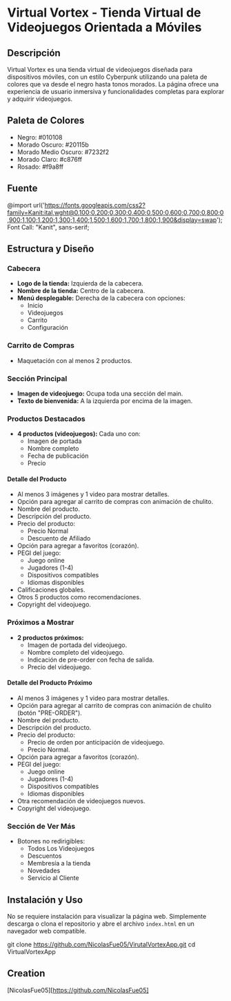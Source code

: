 # Virtual Vortex - Tienda Virtual de Videojuegos Orientada a Móviles

## Descripción
Virtual Vortex es una tienda virtual de videojuegos diseñada para dispositivos móviles, con un estilo Cyberpunk utilizando una paleta de colores que va desde el negro hasta tonos morados. La página ofrece una experiencia de usuario inmersiva y funcionalidades completas para explorar y adquirir videojuegos.

## Paleta de Colores
- Negro: #010108
- Morado Oscuro: #20115b
- Morado Medio Oscuro: #7232f2
- Morado Claro: #c876ff
- Rosado: #f9a8ff

## Fuente
@import url('https://fonts.googleapis.com/css2?family=Kanit:ital,wght@0,100;0,200;0,300;0,400;0,500;0,600;0,700;0,800;0,900;1,100;1,200;1,300;1,400;1,500;1,600;1,700;1,800;1,900&display=swap');
Font Call: "Kanit", sans-serif;

## Estructura y Diseño

### Cabecera
- **Logo de la tienda:** Izquierda de la cabecera.
- **Nombre de la tienda:** Centro de la cabecera.
- **Menú desplegable:** Derecha de la cabecera con opciones:
  - Inicio
  - Videojuegos
  - Carrito
  - Configuración

### Carrito de Compras
- Maquetación con al menos 2 productos.

### Sección Principal
- **Imagen de videojuego:** Ocupa toda una sección del main.
- **Texto de bienvenida:** A la izquierda por encima de la imagen.

### Productos Destacados
- **4 productos (videojuegos):** Cada uno con:
  - Imagen de portada
  - Nombre completo
  - Fecha de publicación
  - Precio

#### Detalle del Producto
- Al menos 3 imágenes y 1 video para mostrar detalles.
- Opción para agregar al carrito de compras con animación de chulito.
- Nombre del producto.
- Descripción del producto.
- Precio del producto:
  - Precio Normal
  - Descuento de Afiliado
- Opción para agregar a favoritos (corazón).
- PEGI del juego:
  - Juego online
  - Jugadores (1-4)
  - Dispositivos compatibles
  - Idiomas disponibles
- Calificaciones globales.
- Otros 5 productos como recomendaciones.
- Copyright del videojuego.

### Próximos a Mostrar
- **2 productos próximos:**
  - Imagen de portada del videojuego.
  - Nombre completo del videojuego.
  - Indicación de pre-order con fecha de salida.
  - Precio del videojuego.

#### Detalle del Producto Próximo
- Al menos 3 imágenes y 1 video para mostrar detalles.
- Opción para agregar al carrito de compras con animación de chulito (botón "PRE-ORDER").
- Nombre del producto.
- Descripción del producto.
- Precio del producto:
  - Precio de orden por anticipación de videojuego.
  - Precio Normal.
- Opción para agregar a favoritos (corazón).
- PEGI del juego:
  - Juego online
  - Jugadores (1-4)
  - Dispositivos compatibles
  - Idiomas disponibles
- Otra recomendación de videojuegos nuevos.
- Copyright del videojuego.

### Sección de Ver Más
- Botones no redirigibles:
  - Todos Los Videojuegos
  - Descuentos
  - Membresía a la tienda
  - Novedades
  - Servicio al Cliente

## Instalación y Uso
No se requiere instalación para visualizar la página web. Simplemente descarga o clona el repositorio y abre el archivo `index.html` en un navegador web compatible.

git clone https://github.com/NicolasFue05/VirutalVortexApp.git
cd VirtualVortexApp

## Creation
[NicolasFue05][https://github.com/NicolasFue05]
